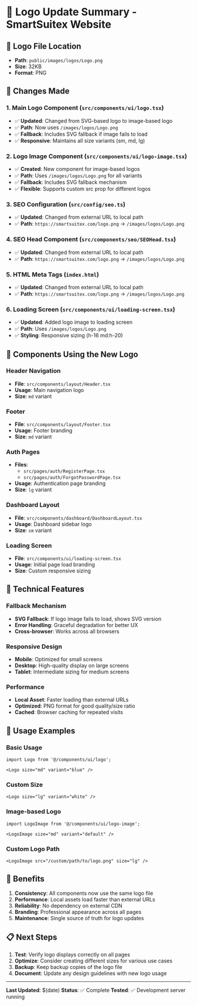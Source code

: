 # 🎨 Logo Update Summary - SmartSuitex Website

## 📁 **Logo File Location**
- **Path**: `public/images/logos/Logo.png`
- **Size**: 32KB
- **Format**: PNG

## 🔄 **Changes Made**

### **1. Main Logo Component** (`src/components/ui/logo.tsx`)
- ✅ **Updated**: Changed from SVG-based logo to image-based logo
- ✅ **Path**: Now uses `/images/logos/Logo.png`
- ✅ **Fallback**: Includes SVG fallback if image fails to load
- ✅ **Responsive**: Maintains all size variants (sm, md, lg)

### **2. Logo Image Component** (`src/components/ui/logo-image.tsx`)
- ✅ **Created**: New component for image-based logos
- ✅ **Path**: Uses `/images/logos/Logo.png` for all variants
- ✅ **Fallback**: Includes SVG fallback mechanism
- ✅ **Flexible**: Supports custom src prop for different logos

### **3. SEO Configuration** (`src/config/seo.ts`)
- ✅ **Updated**: Changed from external URL to local path
- ✅ **Path**: `https://smartsuitex.com/logo.png` → `/images/logos/Logo.png`

### **4. SEO Head Component** (`src/components/seo/SEOHead.tsx`)
- ✅ **Updated**: Changed from external URL to local path
- ✅ **Path**: `https://smartsuitex.com/logo.png` → `/images/logos/Logo.png`

### **5. HTML Meta Tags** (`index.html`)
- ✅ **Updated**: Changed from external URL to local path
- ✅ **Path**: `https://smartsuitex.com/logo.png` → `/images/logos/Logo.png`

### **6. Loading Screen** (`src/components/ui/loading-screen.tsx`)
- ✅ **Updated**: Added logo image to loading screen
- ✅ **Path**: Uses `/images/logos/Logo.png`
- ✅ **Styling**: Responsive sizing (h-16 md:h-20)

## 🎯 **Components Using the New Logo**

### **Header Navigation**
- **File**: `src/components/layout/Header.tsx`
- **Usage**: Main navigation logo
- **Size**: `md` variant

### **Footer**
- **File**: `src/components/layout/Footer.tsx`
- **Usage**: Footer branding
- **Size**: `md` variant

### **Auth Pages**
- **Files**: 
  - `src/pages/auth/RegisterPage.tsx`
  - `src/pages/auth/ForgotPasswordPage.tsx`
- **Usage**: Authentication page branding
- **Size**: `lg` variant

### **Dashboard Layout**
- **File**: `src/components/dashboard/DashboardLayout.tsx`
- **Usage**: Dashboard sidebar logo
- **Size**: `sm` variant

### **Loading Screen**
- **File**: `src/components/ui/loading-screen.tsx`
- **Usage**: Initial page load branding
- **Size**: Custom responsive sizing

## 🔧 **Technical Features**

### **Fallback Mechanism**
- **SVG Fallback**: If logo image fails to load, shows SVG version
- **Error Handling**: Graceful degradation for better UX
- **Cross-browser**: Works across all browsers

### **Responsive Design**
- **Mobile**: Optimized for small screens
- **Desktop**: High-quality display on large screens
- **Tablet**: Intermediate sizing for medium screens

### **Performance**
- **Local Asset**: Faster loading than external URLs
- **Optimized**: PNG format for good quality/size ratio
- **Cached**: Browser caching for repeated visits

## 📱 **Usage Examples**

### **Basic Usage**
```tsx
import Logo from '@/components/ui/logo';

<Logo size="md" variant="blue" />
```

### **Custom Size**
```tsx
<Logo size="lg" variant="white" />
```

### **Image-based Logo**
```tsx
import LogoImage from '@/components/ui/logo-image';

<LogoImage size="md" variant="default" />
```

### **Custom Logo Path**
```tsx
<LogoImage src="/custom/path/to/logo.png" size="lg" />
```

## 🚀 **Benefits**

1. **Consistency**: All components now use the same logo file
2. **Performance**: Local assets load faster than external URLs
3. **Reliability**: No dependency on external CDN
4. **Branding**: Professional appearance across all pages
5. **Maintenance**: Single source of truth for logo updates

## 📋 **Next Steps**

1. **Test**: Verify logo displays correctly on all pages
2. **Optimize**: Consider creating different sizes for various use cases
3. **Backup**: Keep backup copies of the logo file
4. **Document**: Update any design guidelines with new logo usage

---

**Last Updated**: $(date)
**Status**: ✅ Complete
**Tested**: ✅ Development server running 